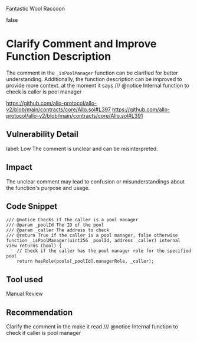 Fantastic Wool Raccoon

false

# Clarify Comment and Improve Function Description
The comment in the `_isPoolManager` function can be clarified for better understanding. Additionally, the function description can be improved to provide more context. at the moment it says     /// @notice Internal function to check is caller is pool manager 

https://github.com/allo-protocol/allo-v2/blob/main/contracts/core/Allo.sol#L397
https://github.com/allo-protocol/allo-v2/blob/main/contracts/core/Allo.sol#L391

## Vulnerability Detail
label: Low
The comment  is unclear and can be misinterpreted.
## Impact
The unclear comment may lead to confusion or misunderstandings about the function's purpose and usage.
## Code Snippet
```solidity
/// @notice Checks if the caller is a pool manager
/// @param _poolId The ID of the pool
/// @param _caller The address to check
/// @return True if the caller is a pool manager, false otherwise
function _isPoolManager(uint256 _poolId, address _caller) internal view returns (bool) {
    // Check if the caller has the pool manager role for the specified pool
    return hasRole(pools[_poolId].managerRole, _caller);
```
## Tool used

Manual Review

## Recommendation

Clarify the comment in the make it read  /// @notice Internal function to check if caller is pool manager 